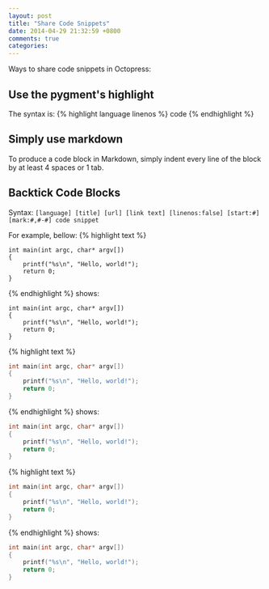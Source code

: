 ```yaml
---
layout: post
title: "Share Code Snippets"
date: 2014-04-29 21:32:59 +0800
comments: true
categories: 
---
```

Ways to share code snippets in Octopress:

Use the pygment's highlight
---------------------------
The syntax is: \{% highlight language linenos %} code \{% endhighlight %}


Simply use markdown
-------------------
To produce a code block in Markdown, simply indent every line of the block by at least 4 spaces or 1 tab.


Backtick Code Blocks
--------------------
Syntax:
    ``` [language] [title] [url] [link text] [linenos:false] [start:#] [mark:#,#-#]
    code snippet
    ```

For example, bellow:
{% highlight text %}
``` 
int main(int argc, char* argv[])
{
    printf("%s\n", "Hello, world!");
    return 0;
}
```
{% endhighlight %}
shows:
``` 
int main(int argc, char* argv[])
{
    printf("%s\n", "Hello, world!");
    return 0;
}
```
{% highlight text %}
``` c  
int main(int argc, char* argv[])
{
    printf("%s\n", "Hello, world!");
    return 0;
}
```
{% endhighlight %}
shows:
``` c  
int main(int argc, char* argv[])
{
    printf("%s\n", "Hello, world!");
    return 0;
}
```
{% highlight text %}
``` c "Hello World.cpp" mark:3 
int main(int argc, char* argv[])
{
    printf("%s\n", "Hello, world!");
    return 0;
}
```
{% endhighlight %}
shows:
``` c "Hello World.cpp" mark:3 
int main(int argc, char* argv[])
{
    printf("%s\n", "Hello, world!");
    return 0;
}
```


